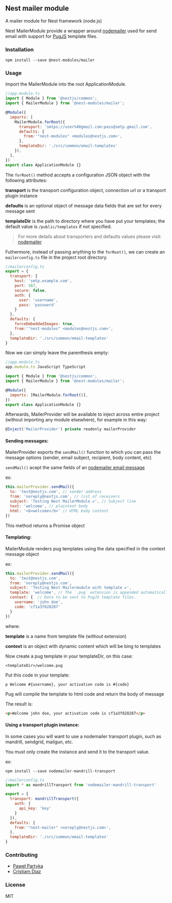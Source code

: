 ## Nest mailer module

A mailer module for Nest framework (node.js)

Nest MailerModule provide a wrapper around [nodemailer](https://nodemailer.com/) used for send email with support for [PugJS](https://pugjs.org) template files.

### Installation

```
npm install --save @nest-modules/mailer
```

### Usage

Import the MailerModule into the root ApplicationModule.

```javascript
//app.module.ts
import { Module } from '@nestjs/common';
import { MailerModule } from '@nest-modules/mailer';

@Module({
  imports: [
    MailerModule.forRoot({
      transport: 'smtps://user%40gmail.com:pass@smtp.gmail.com',
      defaults: {
        from:'"nest-modules" <modules@nestjs.com>',
      },
      templateDir: './src/common/email-templates'
    }),
  ],
})
export class ApplicationModule {}
```

The `forRoot()` method accepts a configuration JSON object with the following attributes:

**transport** is the transport configuration object, connection url or a transport plugin instance

**defaults** is an optional object of message data fields that are set for every message sent

**templateDir** is the path to directory where you have put your templates; the default value is `/public/templates` if not specified.

>For more details about transporters and defaults values please visit: [nodemailer](https://nodemailer.com/)


Futhermore, instead of passing anything to the `forRoot()`, we can create an `mailerconfig.ts` file in the project root directory.

```javascript
//mailerconfig.ts
export = {
  transport: {
    host: 'smtp.example.com',
    port: 587,
    secure: false,
    auth: {
      user: 'username',
      pass: 'password'
    }
  },
  defaults: {
    forceEmbeddedImages: true,
    from:'"nest-modules" <modules@nestjs.com>',
  },
  templateDir: './src/common/email-templates'
}
```

Now we can simply leave the parenthesis empty:

```javascript
//app.module.ts
app.module.ts JavaScript TypeScript

import { Module } from '@nestjs/common';
import { MailerModule } from '@nest-modules/mailer';

@Module({
  imports: [MailerModule.forRoot()],
})
export class ApplicationModule {}
```


Afterwards, MailerProvider will be available to inject across entire project (without importing any module elsewhere), for example in this way:

```javascript
@Inject('MailerProvider') private readonly mailerProvider
```

#### Sending messages:

MailerProvider exports the `sendMail()` function to which you can pass the message options (sender, email subject, recipient, body content, etc)

`sendMail()` acept the same fields of an [nodemailer email message](https://nodemailer.com/message/)

ex:

```javascript
this.mailerProvider.sendMail({
  to: 'test@nestjs.com', // sender address
  from: 'noreply@nestjs.com', // list of receivers
  subject: 'Testing Nest MailerModule ✔', // Subject line
  text: 'welcome', // plaintext body
  html: '<b>welcome</b>' // HTML body content
})
```

This method returns a Promise object

#### Templating:
MailerModule renders pug templates using the data specified in the context message object

ex:

```javascript
this.mailerProvider.sendMail({
  to: 'test@nestjs.com',
  from: 'noreply@nestjs.com',
  subject: 'Testing Nest Mailermodule with template ✔',
  template: 'welcome', // The `.pug` extension is appended automatically.
  context: {  // Data to be sent to PugJS template files.
    username: 'john doe',
    code: 'cf1a3f828287'
  }
})
```
where:

**template** is a name from template file (without extension)

**context** is an object with dynamic content which will be bing to templates

Now create a pug template in your templateDir, on this case:

`<templateDir>/welcome.pug`

Put this code in your template:
```jade
p Welcome #{username}, your activation code is #{code}
```

Pug will compile the template to html code and return the body of message

The result is:
```html
<p>Welcome john doe, your activation code is cf1a3f828287</p>
```

#### Using a transport plugin instance:

In some cases you will want to use a nodemailer transport plugin, such as mandrill, sendgrid, mailgun, etc.

You must only create the instance and send it to the transport value.

ex:
```
npm install --save nodemailer-mandrill-transport
```

```javascript
//mailerconfig.ts
import * as mandrillTransport from 'nodemailer-mandrill-transport'

export = {
  transport: mandrillTransport({
    auth: {
      api_key: 'key'
    }
  }),
  defaults: {
    from:'"nest-mailer" <noreply@nestjs.com>',
  },
  templateDir: './src/common/email-templates'
}
```

### Contributing

* [Paweł Partyka](http://epartyka.com)
* [Cristiam Diaz](https://github.com/cdiaz)

### License

MIT
